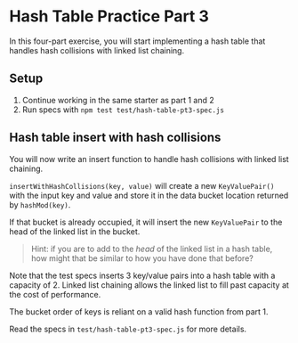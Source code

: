 # Hash Table Practice Part 3

In this four-part exercise, you will start implementing a hash table that
handles hash collisions with linked list chaining.

## Setup

1. Continue working in the same starter as part 1 and 2
2. Run specs with `npm test test/hash-table-pt3-spec.js`

## Hash table insert with hash collisions

You will now write an insert function to handle hash collisions with linked
list chaining.

`insertWithHashCollisions(key, value)` will create a new `KeyValuePair()`
with the input key and value and store it in the data bucket location returned
by `hashMod(key)`.

If that bucket is already occupied, it will insert the new `KeyValuePair` to
the head of the linked list in the bucket.

> Hint: if you are to add to the *head* of the linked list in a hash
> table, how might that be similar to how you have done that before?

Note that the test specs inserts 3 key/value pairs into a hash table with a
capacity of 2. Linked list chaining allows the linked list to fill past
capacity at the cost of performance.

The bucket order of keys is reliant on a valid hash function from part 1.

Read the specs in `test/hash-table-pt3-spec.js` for more details.
